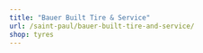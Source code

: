 ```yaml
---
title: "Bauer Built Tire & Service"
url: /saint-paul/bauer-built-tire-and-service/
shop: tyres
---
```

